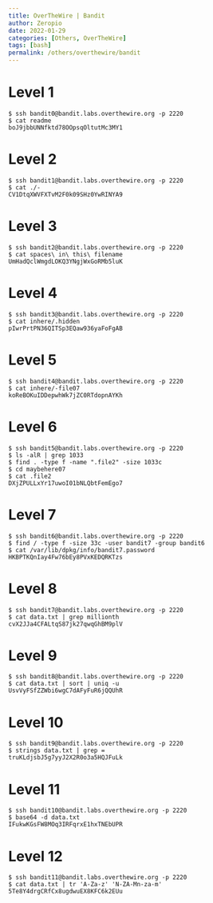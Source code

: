 ```yaml
---
title: OverTheWire | Bandit
author: Zeropio
date: 2022-01-29
categories: [Others, OverTheWire]
tags: [bash]
permalink: /others/overthewire/bandit
---
```


# Level 1
```console
$ ssh bandit0@bandit.labs.overthewire.org -p 2220
$ cat readme
boJ9jbbUNNfktd78OOpsqOltutMc3MY1
```

# Level 2
```console
$ ssh bandit1@bandit.labs.overthewire.org -p 2220
$ cat ./-
CV1DtqXWVFXTvM2F0k09SHz0YwRINYA9
```

# Level 3
```console
$ ssh bandit2@bandit.labs.overthewire.org -p 2220
$ cat spaces\ in\ this\ filename
UmHadQclWmgdLOKQ3YNgjWxGoRMb5luK
```

# Level 4
```console
$ ssh bandit3@bandit.labs.overthewire.org -p 2220
$ cat inhere/.hidden
pIwrPrtPN36QITSp3EQaw936yaFoFgAB
```

# Level 5
```console
$ ssh bandit4@bandit.labs.overthewire.org -p 2220
$ cat inhere/-file07
koReBOKuIDDepwhWk7jZC0RTdopnAYKh
```

# Level 6
```console
$ ssh bandit5@bandit.labs.overthewire.org -p 2220
$ ls -alR | grep 1033
$ find . -type f -name ".file2" -size 1033c
$ cd maybehere07
$ cat .file2
DXjZPULLxYr17uwoI01bNLQbtFemEgo7
```

# Level 7
```console
$ ssh bandit6@bandit.labs.overthewire.org -p 2220
$ find / -type f -size 33c -user bandit7 -group bandit6
$ cat /var/lib/dpkg/info/bandit7.password 
HKBPTKQnIay4Fw76bEy8PVxKEDQRKTzs
```

# Level 8
```console
$ ssh bandit7@bandit.labs.overthewire.org -p 2220
$ cat data.txt | grep millionth
cvX2JJa4CFALtqS87jk27qwqGhBM9plV
```

# Level 9
```console
$ ssh bandit8@bandit.labs.overthewire.org -p 2220
$ cat data.txt | sort | uniq -u
UsvVyFSfZZWbi6wgC7dAFyFuR6jQQUhR
```

# Level 10
```console
$ ssh bandit9@bandit.labs.overthewire.org -p 2220
$ strings data.txt | grep =
truKLdjsbJ5g7yyJ2X2R0o3a5HQJFuLk
```

# Level 11
```console
$ ssh bandit10@bandit.labs.overthewire.org -p 2220
$ base64 -d data.txt
IFukwKGsFW8MOq3IRFqrxE1hxTNEbUPR
```

# Level 12
```console
$ ssh bandit11@bandit.labs.overthewire.org -p 2220
$ cat data.txt | tr 'A-Za-z' 'N-ZA-Mn-za-m'
5Te8Y4drgCRfCx8ugdwuEX8KFC6k2EUu
```
